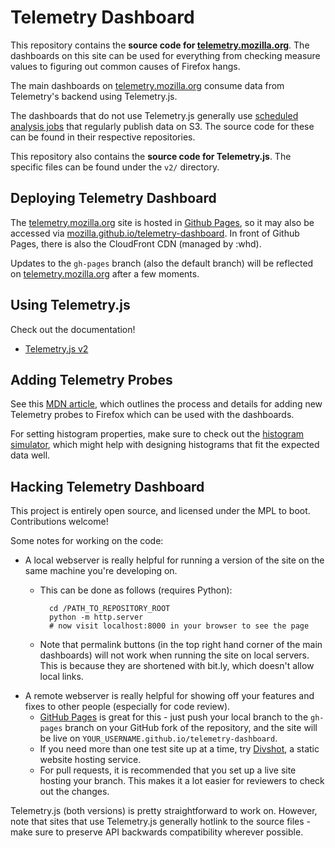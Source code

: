 Telemetry Dashboard
===================

This repository contains the **source code for [telemetry.mozilla.org](https://telemetry.mozilla.org)**. The dashboards on this site can be used for everything from checking measure values to figuring out common causes of Firefox hangs.

The main dashboards on [telemetry.mozilla.org](https://telemetry.mozilla.org) consume data from Telemetry's backend using Telemetry.js.

The dashboards that do not use Telemetry.js generally use [scheduled analysis jobs](https://analysis.telemetry.mozilla.org/) that regularly publish data on S3. The source code for these can be found in their respective repositories.

This repository also contains the **source code for Telemetry.js**. The specific files can be found under the `v2/` directory.

Deploying Telemetry Dashboard
-----------------------------

The [telemetry.mozilla.org](https://telemetry.mozilla.org) site is hosted in [Github Pages](https://pages.github.com/), so it may also be accessed via [mozilla.github.io/telemetry-dashboard](https://mozilla.github.io/telemetry-dashboard/). In front of Github Pages, there is also the CloudFront CDN (managed by :whd).

Updates to the `gh-pages` branch (also the default branch) will be reflected on [telemetry.mozilla.org](https://telemetry.mozilla.org) after a few moments.

Using Telemetry.js
------------------

Check out the documentation!

* [Telemetry.js v2](https://github.com/mozilla/telemetry-dashboard/blob/master/v2/doc.md)

Adding Telemetry Probes
-----------------------

See this [MDN article](https://developer.mozilla.org/en-US/docs/Mozilla/Performance/Adding_a_new_Telemetry_probe), which outlines the process and details for adding new Telemetry probes to Firefox which can be used with the dashboards.

For setting histogram properties, make sure to check out the [histogram simulator](https://telemetry.mozilla.org/histogram-simulator/), which might help with designing histograms that fit the expected data well.

Hacking Telemetry Dashboard
---------------------------

This project is entirely open source, and licensed under the MPL to boot. Contributions welcome!

Some notes for working on the code:

* A local webserver is really helpful for running a version of the site on the same machine you're developing on.
  * This can be done as follows (requires Python):

          cd /PATH_TO_REPOSITORY_ROOT
          python -m http.server
          # now visit localhost:8000 in your browser to see the page

  * Note that permalink buttons (in the top right hand corner of the main dashboards) will not work when running the site on local servers. This is because they are shortened with bit.ly, which doesn't allow local links.
* A remote webserver is really helpful for showing off your features and fixes to other people (especially for code review).
  * [GitHub Pages](https://pages.github.com/) is great for this - just push your local branch to the `gh-pages` branch on your GitHub fork of the repository, and the site will be live on `YOUR_USERNAME.github.io/telemetry-dashboard`.
  * If you need more than one test site up at a time, try [Divshot](https://divshot.com/), a static website hosting service.
  * For pull requests, it is recommended that you set up a live site hosting your branch. This makes it a lot easier for reviewers to check out the changes.

Telemetry.js (both versions) is pretty straightforward to work on. However, note that sites that use Telemetry.js generally hotlink to the source files - make sure to preserve API backwards compatibility wherever possible.
